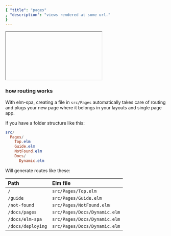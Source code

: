 ```yaml
---
{ "title": "pages"
, "description": "views rendered at some url."
}
---
```


<iframe></iframe>

### how routing works

With elm-spa, creating a file in `src/Pages` automatically takes care of routing
and plugs your new page where it belongs in your layouts and single page app.

If you have a folder structure like this:

```elm
src/
  Pages/
    Top.elm
    Guide.elm
    NotFound.elm
    Docs/
      Dynamic.elm
```

Will generate routes like these:

Path | Elm file
:-- | :--
`/` | `src/Pages/Top.elm`
`/guide` | `src/Pages/Guide.elm`
`/not-found` | `src/Pages/NotFound.elm`
`/docs/pages` | `src/Pages/Docs/Dynamic.elm`
`/docs/elm-spa` | `src/Pages/Docs/Dynamic.elm`
`/docs/deploying` | `src/Pages/Docs/Dynamic.elm`
